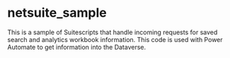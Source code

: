 # netsuite_sample
This is a sample of Suitescripts that handle incoming requests for saved search and analytics workbook information. This code is used with Power Automate to get information into the Dataverse.
